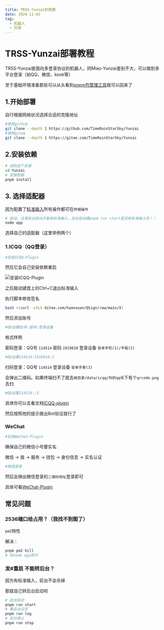 ```yaml
---
title: TRSS-Yunzai的搭建
date: 2024-11-03
tag:
  - 机器人
  - 开源
---
```


# TRSS-Yunzai部署教程

TRSS-Yunzai是面向多登录协议的机器人，同Miao-Yunzai差别不大，可以做到多平台登录（如QQ、微信、kook等）

至于基础环境准备那些可以从头看到[pnpm包管理工具](/2024/12/09/Miao-Yunzai/)就可以回来了

## 1.开始部署

自行根据网络状况选择合适的克隆地址
```bash
#使用github
git clone --depth 1 https://github.com/TimeRainStarSky/Yunzai
#使用gitee
git clone --depth 1 https://gitee.com/TimeRainStarSky/Yunzai
```

## 2.安装依赖

```bash
# 进到这个目录
cd Yunzai
# 安装依赖
pnpm install
```

## 3. 选择适配器

因为配置了[标准输入](https://blog.csdn.net/sinat_17700695/article/details/91491472)所有操作都可在`终端操作`

```bash
# 启动，注意前台启动才能有标准输入，后台启动像pnpm run start是没有标准输入的！！
node app
```

选择自己的适配器（这里举例两个）

### 1.ICQQ（QQ登录）

```bash
#安装ICQQ-Plugin
```

然后它会自己安装依赖重启

![安装ICQQ-Plugin](/images/TRSS-Yunzai/安装ICQQ-Plugin.png)

之后敲动键盘上的Ctrl+C退出标准输入

执行脚本修改签名
```bash
bash <(curl -sSLk Gitee.com/haanxuan/QSign/raw/main/X)
```

然后添加账号

```bash
#QQ设置QQ号:密码:登录设备
```

格式样例

密码登录：QQ号 `114514` 密码 `1919810` 登录设备 `安卓手机(1)/平板(2)`

```bash
#QQ设置114514:1919810:2
```

扫码登录：QQ号 `114514` 登录设备 `安卓手表(3)`

会弹出二维码。如果终端扫不了就去`根目录/data/icqq/你的qq号`下有个`qrcode.png`去扫

```bash
#QQ设置114514::3
```

具体你可以去看文档[ICQQ-plugin](https://gitee.com/TimeRainStarSky/Yunzai-ICQQ-Plugin)

然后按照他的提示做出Bot验证就行了

### WeChat

```bash
#安装WeChat-Plugin
```

确保自己的微信小号要实名

微信 → 我 → 服务 → 钱包 → 身份信息 → 实名认证

```bash
#微信登录
```

然后会弹出微信登录的`二维码地址`登录即可

具体可看[WeChat-Plugin](https://github.com/TimeRainStarSky/Yunzai-WeChat-Plugin)

## 常见问题

### 2536端口给占用？（我找不到图了）

`pm2`特性

解决：

```bash
pnpm pm2 kill
# 后node app即可
```

### 发#重启 不能转后台？

因为有标准输入，前台不会杀掉

那就自己转后台启动呗

```bash
# 后台启动
pnpm run start
# 看后台日志
pnpm run log
# 后台停止
pnpm run stop
```

<script>
  new Vue({
    data: function () {
        this.$notify({
            title: "提醒！",
            message: "本页面搭建仅供参考，请勿发布在各大流量平台以及评论留言！😜",
            position: 'top-left',
            offset: 50,
            showClose: true,
            type: "warning",
            duration: 5000
        });
    }
})
</script>